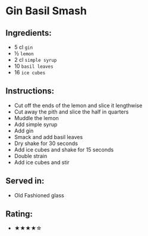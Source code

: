 # Gin Basil Smash

## Ingredients:
- 5 cl `gin`
- ½ `lemon`
- 2 cl `simple syrup`
- 10 `basil leaves`
- 16 `ice cubes`

## Instructions:
- Cut off the ends of the lemon and slice it lengthwise
- Cut away the pith and slice the half in quarters
- Muddle the lemon
- Add simple syrup
- Add gin
- Smack and add basil leaves
- Dry shake for 30 seconds
- Add ice cubes and shake for 15 seconds
- Double strain
- Add ice cubes and stir

## Served in:
- Old Fashioned glass

## Rating:
- ★★★★☆